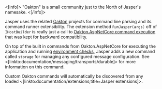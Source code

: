 <!--title:Jasper Command Line Support-->

<[info]>
"Oakton" is a small community just to the North of Jasper's namesake.
<[/info]>

Jasper uses the related [Oakton](https://jasperfx.github.io/oakton) projects for command line parsing and its command runner extensibility. The extension method `RunJasper(args)` off of `IHostBuilder` is really just a call to [Oakton.AspNetCore command execution](https://jasperfx.github.io/oakton/documentation/aspnetcore/) that was kept for backward compatibility.

On top of the built in commands from Oakton.AspNetCore for executing the application and running [environment checks](https://jasperfx.github.io/oakton/documentation/aspnetcore/environment/), Jasper adds a new command called `storage` for managing any configured message configuration. See <[linkto:documentation/messaging/transports/durable]> for more information on this command.

Custom Oakton commands will automatically be discovered from any loaded <[linkto:documentation/extensions;title=Jasper extensions]>.